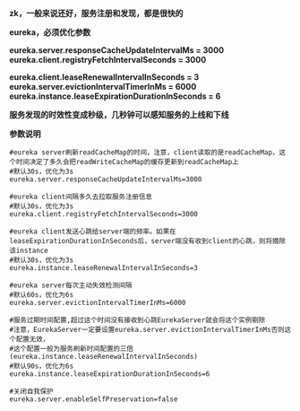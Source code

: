 **zk，一般来说还好，服务注册和发现，都是很快的**

**eureka，必须优化参数**

**eureka.server.responseCacheUpdateIntervalMs = 3000**
**eureka.client.registryFetchIntervalSeconds = 3000**

**eureka.client.leaseRenewalIntervalInSeconds = 3**
**eureka.server.evictionIntervalTimerInMs = 6000**
**eureka.instance.leaseExpirationDurationInSeconds = 6**

**服务发现的时效性变成秒级，几秒钟可以感知服务的上线和下线**

**参数说明**

```pr
#eureka server刷新readCacheMap的时间，注意，client读取的是readCacheMap，这个时间决定了多久会把readWriteCacheMap的缓存更新到readCacheMap上
#默认30s，优化为3s
eureka.server.responseCacheUpdateIntervalMs=3000

#eureka client间隔多久去拉取服务注册信息
#默认30s，优化为3s
eureka.client.registryFetchIntervalSeconds=3000

#eureka client发送心跳给server端的频率。如果在leaseExpirationDurationInSeconds后，server端没有收到client的心跳，则将摘除该instance
#默认30s，优化为3s
eureka.instance.leaseRenewalIntervalInSeconds=3

#eureka server每次主动失效检测间隔
#默认60s，优化为6s
eureka.server.evictionIntervalTimerInMs=6000

#服务过期时间配置,超过这个时间没有接收到心跳EurekaServer就会将这个实例剔除
#注意，EurekaServer一定要设置eureka.server.evictionIntervalTimerInMs否则这个配置无效，
#这个配置一般为服务刷新时间配置的三倍(eureka.instance.leaseRenewalIntervalInSeconds)
#默认90s，优化为6s
eureka.instance.leaseExpirationDurationInSeconds=6

#关闭自我保护
eureka.server.enableSelfPreservation=false
```










